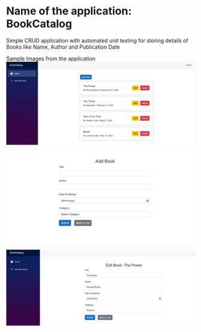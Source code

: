 
# Name of the application: BookCatalog
Simple CRUD application with automated unit testing for storing details of Books like Name, Author and Publication Date

Sample Images from the application<br>
![Screenshot](images/Home_Page.png "Home Page")



![Screenshot](images/Add_Book.png "Add Book")


![Screenshot](images/Edit_Book.png "Edit Book")
